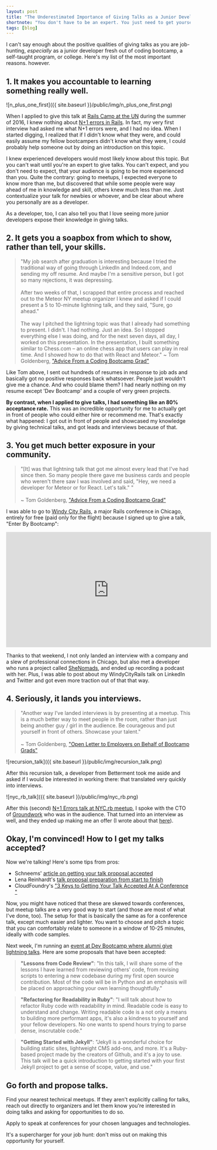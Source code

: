 ```yaml
---
layout: post
title: "The Underestimated Importance of Giving Talks as a Junior Developer"
shortnote: "You don't have to be an expert. You just need to get yourself in front of people."
tags: [blog]
---
```


I can't say enough about the positive qualities of giving talks as you are job-hunting, *especially* as a junior developer fresh out of coding bootcamp, a self-taught program, or college. Here's my list of the most important reasons. however. 

## 1. It makes you accountable to learning something really well.

![n_plus_one_first]({{ site.baseurl }}/public/img/n_plus_one_first.png)

When I applied to give this talk at [Rails Camp at the UN](http://railscamp.io/) during the summer of 2016, I knew nothing about [N+1 errors in Rails](http://estherleytush.com/2016/07/10/avoiding-n-plus-one-queries.html). In fact, my very first interview had asked me what N+1 errors were, and I had no idea. When I started digging, I realized that if I didn't know what they were, and could easily assume my fellow bootcampers didn't know what they were, I could probably help someone out by doing an introduction on this topic.

I knew experienced developers would most likely know about this topic. But you can't wait until you're an expert to give talks. You can't expect, and you don't need to expect, that your audience is going to be more experienced than you. Quite the contrary: going to meetups, I expected everyone to know more than me, but discovered that while some people were way ahead of me in knowledge and skill, others knew much less than me. Just contextualize your talk for newbies or whoever, and be clear about where you personally are as a developer.

As a developer, too, I can also tell you that I love seeing more junior developers expose their knowledge in giving talks.

## 2. It gets you a soapbox from which to show, rather than tell, your skills.

> "My job search after graduation is interesting because I tried the traditional way of going through LinkedIn and Indeed.com, and sending my off resume. And maybe I'm a sensitive person, but I got so many rejections, it was depressing.<br><br>
After two weeks of that, I scrapped that entire process and reached out to the Meteor NY meetup organizer I knew and asked if I could present a 5 to 10-minute lightning talk, and they said, "Sure, go ahead."<br><br>
The way I pitched the lightning topic was that I already had something to present. I didn't. I had nothing. Just an idea. So I stopped everything else I was doing, and for the next seven days, all day, I worked on this presentation. In the presentation, I built something similar to Chess.com – an online chess app that users can play in real time. And I showed how to do that with React and Meteor." ~ Tom Goldenberg, ["Advice From a Coding Bootcamp Grad"](https://www.coursereport.com/blog/podcast-advice-from-coding-bootcamp-grad-tom-goldenberg)

Like Tom above, I sent out hundreds of resumes in response to job ads and basically got no positive responses back whatsoever. People just wouldn't give me a chance. And who could blame them? I had nearly nothing on my resume except 'Dev Bootcamp' and a couple of very green projects.

**By contrast, when I applied to give talks, I had something like an 80% acceptance rate.** This was an incredible opportunity for me to actually get in front of people who could either hire or recommend me. That's exactly what happened: I got out in front of people and showcased my knowledge by giving technical talks, and got leads and interviews because of that.

## 3. You get much better exposure in your community.

> "[It] was that lightning talk that got me almost every lead that I've had since then. So many people there gave me business cards and people who weren't there saw I was involved and said, "Hey, we need a developer for Meteor or for React. Let's talk." "<br><br>
~ Tom Goldenberg, ["Advice From a Coding Bootcamp Grad"](https://www.coursereport.com/blog/podcast-advice-from-coding-bootcamp-grad-tom-goldenberg)

I was able to go to [Windy City Rails](https://windycityrails.com/), a major Rails conference in Chicago, entirely for free (paid only for the flight) because I signed up to give a talk, "Enter By Bootcamp":

<iframe width="560" height="315" src="https://www.youtube.com/embed/Z4j57V2SAsA" frameborder="0" allowfullscreen></iframe>

Thanks to that weekend, I not only landed an interview with a company and a slew of professional connections in Chicago, but also met a developer who runs a project called [SheNomads](http://www.shenomads.com/), and ended up recording a podcast with her. Plus, I was able to post about my WindyCityRails talk on LinkedIn and Twitter and got even more traction out of that that way.

## 4. Seriously, it lands you interviews.

> "Another way I’ve landed interviews is by presenting at a meetup. This is a much better way to meet people in the room, rather than just being another guy / girl in the audience. Be courageous and put yourself in front of others. Showcase your talent." <br><br>~ Tom Goldenberg, ["Open Letter to Employers on Behalf of Bootcamp Grads"](https://medium.com/@tomgoldenberg/open-letter-to-employers-on-behalf-of-bootcamp-grads-and-also-to-bootcamp-grads-b40a722ced85#.giztbxbz6)

![recursion_talk]({{ site.baseurl }}/public/img/recursion_talk.png)

After this recursion talk, a developer from Betterment took me aside and asked if I would be interested in working there: that translated very quickly into interviews.

![nyc_rb_talk]({{ site.baseurl }}/public/img/nyc_rb.png)

After this (second) [N+1 Errors talk at NYC.rb meetup](http://www.meetup.com/NYC-rb/events/231306324/), I spoke with the CTO of [Groundwork](http://www.buildgroundwork.com/#main) who was in the audience. That turned into an interview as well, and they ended up making me an offer (I wrote about that [here](http://estherleytush.com/2016/10/20/five-offers-in-four-months.html)).  

## Okay, I'm convinced! How to I get my talks accepted?

Now we're talking! Here's some tips from pros:

* Schneems' [article on getting your talk proposal accepted](https://www.schneems.com/blogs/2016-04-07-conference-proposal)
* Lena Reinhardt's [talk proposal preparation from start to finish](http://wunder.schoenaberselten.com/2016/02/16/how-to-prepare-and-write-a-tech-conference-talk/)
* CloudFoundry's ["3 Keys to Getting Your Talk Accepted At A Conference "](https://www.cloudfoundry.org/3-keys-to-getting-your-talk-accepted-at-a-conference/)

Now, you might have noticed that these are skewed towards conferences, but meetup talks are a very good way to start (and those are most of what I've done, too). The setup for that is basically the same as for a conference talk, except much easier and lighter. You want to choose and pitch a topic that you can comfortably relate to someone in a window of 10-25 minutes, ideally with code samples.

Next week, I'm running an [event at Dev Bootcamp where alumni give lightning talks](http://www.meetup.com/DBC-NYC/events/234697108/). Here are some proposals that have been accepted:

> **"Lessons from Code Review"**: "In this talk, I will share some of the lessons I have learned from reviewing others' code, from revising scripts to entering a new codebase during my first open source contribution.  Most of the code will be in Python and an emphasis will be placed on approaching your own learning thoughtfully."

> **"Refactoring for Readability in Ruby"**: "I will talk about how to refactor Ruby code with readability in mind. Readable code is easy to understand and change. Writing readable code is a not only a means to building more performant apps, it's also a kindness to yourself and your fellow developers. No one wants to spend hours trying to parse dense, inscrutable code."

> **"Getting Started with Jekyll"**: "Jekyll is a wonderful choice for building static sites, lightweight CMS add-ons, and more. It's a Ruby-based project made by the creators of Github, and it's a joy to use. This talk will be a quick introduction to getting started with your first Jekyll project to get a sense of scope, value, and use."

## Go forth and propose talks.

Find your nearest technical meetups. If they aren't explicitly calling for talks, reach out directly to organizers and let them know you're interested in doing talks and asking for opportunities to do so.

Apply to speak at conferences for your chosen languages and technologies.

It's a supercharger for your job hunt: don't miss out on making this opportunity for yourself.
